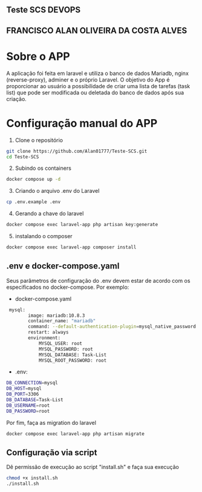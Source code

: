 ## Teste SCS DEVOPS
## FRANCISCO ALAN OLIVEIRA DA COSTA ALVES

# Sobre o APP
A aplicação foi feita em laravel e utiliza o banco de dados Mariadb, nginx (reverse-proxy), adminer e o próprio Laravel. O objetivo do App é proporcionar ao usuário a possibilidade de criar uma lista de tarefas (task list) que pode ser modificada ou deletada do banco de dados após sua criação.

# Configuração manual do APP
1. Clone o repositório
```bash
git clone https://github.com/Alan01777/Teste-SCS.git
cd Teste-SCS
```
2. Subindo os containers
```bash
docker compose up -d
```
3. Criando o arquivo .env do Laravel
```bash
cp .env.example .env
```
4. Gerando a chave do laravel
```bash
docker compose exec laravel-app php artisan key:generate
```
5. instalando o composer
```bash
docker compose exec laravel-app composer install
```

## .env e docker-compose.yaml
Seus parâmetros de configuração do .env devem estar de acordo com os especificados no docker-compose.
Por exemplo:
- docker-compose.yaml
```bash
 mysql:
        image: mariadb:10.8.3
        container_name: "mariadb"
        command: --default-authentication-plugin=mysql_native_password
        restart: always
        environment:
            MYSQL_USER: root
            MYSQL_PASSWORD: root
            MYSQL_DATABASE: Task-List
            MYSQL_ROOT_PASSWORD: root
```
- .env:
```bash
DB_CONNECTION=mysql
DB_HOST=mysql
DB_PORT=3306
DB_DATABASE=Task-List
DB_USERNAME=root
DB_PASSWORD=root
```
Por fim, faça as migration do laravel
```bash
docker compose exec laravel-app php artisan migrate
```

## Configuração via script
Dê permissão de execução ao script "install.sh" e faça sua execução
```bash
chmod +x install.sh
./install.sh
```
